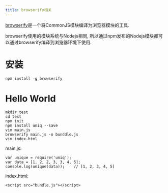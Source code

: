 ```yaml
---
title: browserify相关
---
```


[browserify][1]是一个将CommonJS模块编译为浏览器模块的工具.

browserify使用的模块系统与Nodejs相同, 所以通过npm发布的Nodejs模块都可以通过browserify编译到浏览器环境下使用.

# 安装

```
npm install -g browserify
```

# Hello World

```
mkdir test
cd test
npm init
npm install uniq --save
vim main.js
browserify main.js -o bunddle.js
vim index.html
```

main.js:

```
var unique = require('uniq');
var data = [1, 2, 2, 3, 3, 4, 5];
console.log(unique(data));    // [1, 2, 3, 4, 5]
```

index.html:

```
<script src="bundle.js"></script>
```

[2]: https://github.com/substack/browserify-handbook
[1]: http://browserify.org/
